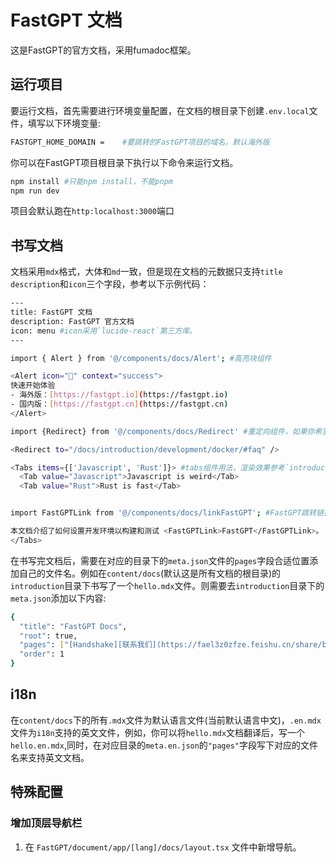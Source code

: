 # FastGPT 文档

这是FastGPT的官方文档，采用fumadoc框架。
## 运行项目

要运行文档，首先需要进行环境变量配置，在文档的根目录下创建`.env.local`文件，填写以下环境变量:

```bash
FASTGPT_HOME_DOMAIN =    #要跳转的FastGPT项目的域名，默认海外版
```

你可以在FastGPT项目根目录下执行以下命令来运行文档。

```bash
npm install #只能npm install，不能pnpm
npm run dev
```
项目会默认跑在`http:localhost:3000`端口

## 书写文档

文档采用`mdx`格式，大体和`md`一致，但是现在文档的元数据只支持`title` `description`和`icon`三个字段，参考以下示例代码：

```bash
---
title: FastGPT 文档
description: FastGPT 官方文档
icon: menu #icon采用`lucide-react`第三方库。
---

import { Alert } from '@/components/docs/Alert'; #高亮块组件

<Alert icon="🤖" context="success">
快速开始体验
- 海外版：[https://fastgpt.io](https://fastgpt.io)
- 国内版：[https://fastgpt.cn](https://fastgpt.cn)
</Alert>

import {Redirect} from '@/components/docs/Redirect' #重定向组件，如果你希望用户点击这个文件跳转到别的文件的话，详情参考 `FAQ`的`Docker 部署问题`文档。

<Redirect to="/docs/introduction/development/docker/#faq" />

<Tabs items={['Javascript', 'Rust']}> #tabs组件用法，渲染效果参考`introduction`下`development`的`faq`文档
  <Tab value="Javascript">Javascript is weird</Tab>
  <Tab value="Rust">Rust is fast</Tab>


import FastGPTLink from '@/components/docs/linkFastGPT'; #FastGPT跳转链接组件，通过接收一个域名环境变量，来实现跳转到海外或者国内

本文档介绍了如何设置开发环境以构建和测试 <FastGPTLink>FastGPT</FastGPTLink>。
</Tabs>

```

在书写完文档后，需要在对应的目录下的`meta.json`文件的`pages`字段合适位置添加自己的文件名。例如在`content/docs`(默认这是所有文档的根目录)的`introduction`目录下书写了一个`hello.mdx`文件。则需要去`introduction`目录下的`meta.json`添加以下内容:

```bash
{
  "title": "FastGPT Docs",
  "root": true,
  "pages": ["[Handshake][联系我们](https://fael3z0zfze.feishu.cn/share/base/form/shrcnjJWtKqjOI9NbQTzhNyzljc)","index","guide","development","FAQ","shopping_cart","community","hello"], #"hello"原本没有，此外，这里的顺序就是最后文档的展示顺序，现在"hello"文档将会在`introduction`的最后展示
  "order": 1
}
```

## i18n

在`content/docs`下的所有`.mdx`文件为默认语言文件(当前默认语言中文)，`.en.mdx`文件为`i18n`支持的英文文件，例如，你可以将`hello.mdx`文档翻译后，写一个`hello.en.mdx`,同时，在对应目录的`meta.en.json`的`"pages"`字段写下对应的文件名来支持英文文档。

## 特殊配置

### 增加顶层导航栏

1. 在 `FastGPT/document/app/[lang]/docs/layout.tsx` 文件中新增导航。